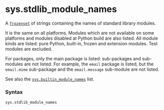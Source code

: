 # sys.stdlib_module_names

A [`frozenset`](/built-in-types/frozenset/) of strings containing the names of standard library modules.

It is the same on all platforms. Modules which are not available on some platforms and modules disabled at Python build are also listed. All module kinds are listed: pure Python, built-in, frozen and extension modules. Test modules are excluded.

For packages, only the main package is listed: sub-packages and sub-modules are not listed. For example, the `email` package is listed, but the `email.mime` sub-package and the `email.message` sub-module are not listed.

See also the [`sys.builtin_module_names`](/modules/sys/builtin_module_names.md) list.

### Syntax

```python
sys.stdlib_module_names
```